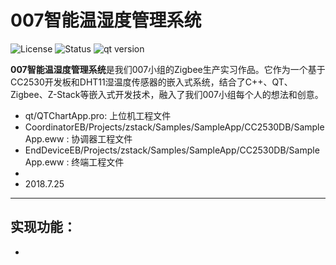 # 007智能温湿度管理系统
![License](https://img.shields.io/apm/l/vim-mode.svg)
![Status](https://img.shields.io/pypi/status/Django.svg)
![qt version](https://img.shields.io/badge/qt%20version-4-red.svg)

**007智能温湿度管理系统**是我们007小组的Zigbee生产实习作品。它作为一个基于CC2530开发板和DHT11湿温度传感器的嵌入式系统，结合了C++、QT、Zigbee、Z-Stack等嵌入式开发技术，融入了我们007小组每个人的想法和创意。

* qt/QTChartApp.pro: 上位机工程文件
* CoordinatorEB/Projects/zstack/Samples/SampleApp/CC2530DB/SampleApp.eww : 协调器工程文件
* EndDeviceEB/Projects/zstack/Samples/SampleApp/CC2530DB/SampleApp.eww  : 终端工程文件
* 
* 2018.7.25
***
## 实现功能：
* 
